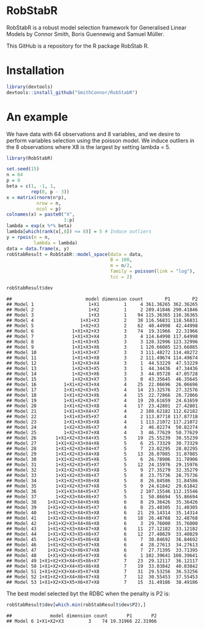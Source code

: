 
# RobStabR

RobStabR is a robust model selection framework for Generalised Linear
Models by Connor Smith, Boris Guennewig and Samuel Müller.

This GitHub is a repository for the R package RobStab R.

# Installation

``` r
library(devtools)
devtools::install_github("SmithConnor/RobStabR")
```

# An example

We have data with 64 observations and 8 variables, and we desire to
perform variables selection using the poisson model. We induce outliers
in the 8 observations where X8 is the largest by setting lambda = 5.

``` r
library(RobStabR)

set.seed(15)
n = 64
p = 8
beta = c(1, -1, 1, 
         rep(0, p - 3))
x = matrix(rnorm(n*p), 
           nrow = n,
           ncol = p)
colnames(x) = paste0("X", 
                     1:p)
lambda = exp(x %*% beta)
lambda[which(rank(x[,8]) <= 8)] = 5 # Induce outliers
y = rpois(n = n, 
          lambda = lambda)
data = data.frame(x, y)
robStabResult = RobStabR::model_space(data = data,
                                      B = 100,
                                      m = n/2,
                                      family = poisson(link = "log"),
                                      tcc = 2)

robStabResult$dev
```

    ##                           model dimension count        P1        P2
    ## Model 1                    1+X1         1     4 361.36265 362.36265
    ## Model 2                    1+X2         1     2 289.41846 290.41846
    ## Model 3                    1+X3         1    94 115.36365 116.36365
    ## Model 4                 1+X1+X3         2    38 116.56831 118.56831
    ## Model 5                 1+X2+X3         2    62  40.44998  42.44998
    ## Model 6              1+X1+X2+X3         3    74  19.31966  22.31966
    ## Model 7              1+X1+X3+X4         3     4 114.64998 117.64998
    ## Model 8              1+X1+X3+X5         3     3 120.32996 123.32996
    ## Model 9              1+X1+X3+X6         3     1 120.66085 123.66085
    ## Model 10             1+X1+X3+X7         3     3 111.48272 114.48272
    ## Model 11             1+X1+X3+X8         3     2 111.49674 114.49674
    ## Model 12             1+X2+X3+X4         3     1  44.53229  47.53229
    ## Model 13             1+X2+X3+X5         3     1  44.34436  47.34436
    ## Model 14             1+X2+X3+X6         3     3  44.05728  47.05728
    ## Model 15             1+X2+X3+X7         3     8  43.35645  46.35645
    ## Model 16          1+X1+X2+X3+X4         4    25  22.06696  26.06696
    ## Model 17          1+X1+X2+X3+X5         4    14  23.32576  27.32576
    ## Model 18          1+X1+X2+X3+X6         4    15  22.72866  26.72866
    ## Model 19          1+X1+X2+X3+X7         4    19  20.61659  24.61659
    ## Model 20          1+X1+X2+X3+X8         4    17  23.42801  27.42801
    ## Model 21          1+X1+X3+X4+X7         4     2 108.62182 112.62182
    ## Model 22          1+X1+X3+X5+X7         4     2 113.87718 117.87718
    ## Model 23          1+X1+X3+X5+X8         4     1 113.21072 117.21072
    ## Model 24          1+X2+X3+X6+X7         4     2  46.82274  50.82274
    ## Model 25          1+X2+X3+X7+X8         4     3  46.77629  50.77629
    ## Model 26       1+X1+X2+X3+X4+X5         5    19  25.55239  30.55239
    ## Model 27       1+X1+X2+X3+X4+X6         5     6  25.73329  30.73329
    ## Model 28       1+X1+X2+X3+X4+X7         5     7  23.02295  28.02295
    ## Model 29       1+X1+X2+X3+X4+X8         5    13  26.07085  31.07085
    ## Model 30       1+X1+X2+X3+X5+X6         5     6  26.78906  31.78906
    ## Model 31       1+X1+X2+X3+X5+X7         5    12  24.15976  29.15976
    ## Model 32       1+X1+X2+X3+X5+X8         5     9  27.35279  32.35279
    ## Model 33       1+X1+X2+X3+X6+X7         5     8  23.75736  28.75736
    ## Model 34       1+X1+X2+X3+X6+X8         5     8  26.84586  31.84586
    ## Model 35       1+X1+X2+X3+X7+X8         5     9  24.61842  29.61842
    ## Model 36       1+X1+X3+X4+X5+X7         5     2 107.15546 112.15546
    ## Model 37       1+X2+X3+X4+X6+X7         5     1  50.86694  55.86694
    ## Model 38    1+X1+X2+X3+X4+X5+X6         6     8  29.36426  35.36426
    ## Model 39    1+X1+X2+X3+X4+X5+X7         6     8  25.40305  31.40305
    ## Model 40    1+X1+X2+X3+X4+X5+X8         6    21  29.14314  35.14314
    ## Model 41    1+X1+X2+X3+X4+X6+X7         6    18  26.48768  32.48768
    ## Model 42    1+X1+X2+X3+X4+X6+X8         6     3  29.76000  35.76000
    ## Model 43    1+X1+X2+X3+X4+X7+X8         6    11  27.12182  33.12182
    ## Model 44    1+X1+X2+X3+X5+X6+X7         6    12  27.40829  33.40829
    ## Model 45    1+X1+X2+X3+X5+X6+X8         6     7  30.84692  36.84692
    ## Model 46    1+X1+X2+X3+X5+X7+X8         6     4  28.27613  34.27613
    ## Model 47    1+X1+X2+X3+X6+X7+X8         6     7  27.71395  33.71395
    ## Model 48    1+X1+X3+X4+X5+X7+X8         6     1 102.39641 108.39641
    ## Model 49 1+X1+X2+X3+X4+X5+X6+X7         7    23  29.12117  36.12117
    ## Model 50 1+X1+X2+X3+X4+X5+X6+X8         7    19  33.03842  40.03842
    ## Model 51 1+X1+X2+X3+X4+X5+X7+X8         7    31  29.53256  36.53256
    ## Model 52 1+X1+X2+X3+X4+X6+X7+X8         7    12  30.55453  37.55453
    ## Model 53 1+X1+X2+X3+X5+X6+X7+X8         7    15  31.49186  38.49186

The best model selected byt the RDBC when the penalty is P2 is:

``` r
robStabResult$dev[which.min(robStabResult$dev$P2),]
```

    ##              model dimension count       P1       P2
    ## Model 6 1+X1+X2+X3         3    74 19.31966 22.31966
